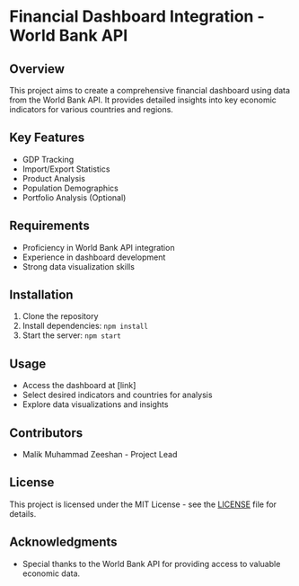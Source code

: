 # Financial Dashboard Integration - World Bank API

## Overview
This project aims to create a comprehensive financial dashboard using data from the World Bank API. It provides detailed insights into key economic indicators for various countries and regions.

## Key Features
- GDP Tracking
- Import/Export Statistics
- Product Analysis
- Population Demographics
- Portfolio Analysis (Optional)

## Requirements
- Proficiency in World Bank API integration
- Experience in dashboard development
- Strong data visualization skills

## Installation
1. Clone the repository
2. Install dependencies: `npm install`
3. Start the server: `npm start`

## Usage
- Access the dashboard at [link]
- Select desired indicators and countries for analysis
- Explore data visualizations and insights

## Contributors
- Malik Muhammad Zeeshan  - Project Lead


## License
This project is licensed under the MIT License - see the [LICENSE](LICENSE) file for details.

## Acknowledgments
- Special thanks to the World Bank API for providing access to valuable economic data.

